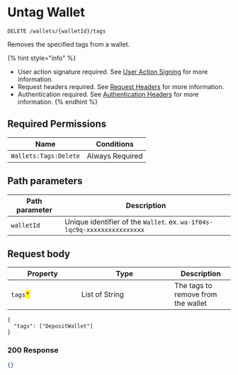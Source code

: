 # Untag Wallet

`DELETE /wallets/{walletId}/tags`

Removes the specified tags from a wallet.&#x20;

{% hint style="info" %}
* User action signature required. See [User Action Signing](../authentication/user-action-signing/) for more information.
* Request headers required. See [Request Headers](../../getting-started/request-headers.md) for more information.
* Authentication required. See [Authentication Headers](../../getting-started/request-headers.md#authentication-headers) for more information.
{% endhint %}

## Required Permissions

| Name                  | Conditions      |
| --------------------- | --------------- |
| `Wallets:Tags:Delete` | Always Required |

## Path parameters <a href="#path-parameters" id="path-parameters"></a>

| Path parameter | Description                                                              |
| -------------- | ------------------------------------------------------------------------ |
| `walletId`     | Unique identifier of the `Wallet`. ex. `wa-1f04s-lqc9q-xxxxxxxxxxxxxxxx` |

## Request body <a href="#native-currency-request-body" id="native-currency-request-body"></a>

<table><thead><tr><th width="143.33333333333331">Property</th><th width="194">Type</th><th>Description</th></tr></thead><tbody><tr><td><code>tags</code><mark style="color:red;">*</mark></td><td>List of String</td><td>The tags to remove from the wallet</td></tr></tbody></table>

```shell
{
  "tags": ["DepositWallet"]
}
```

### 200 Response <a href="#native-currency-response-example" id="native-currency-response-example"></a>

```json
{}
```
